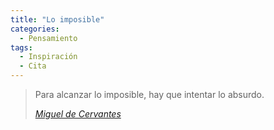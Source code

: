 ```yaml
---
title: "Lo imposible"
categories:
  - Pensamiento
tags:
  - Inspiración
  - Cita
---
```


> Para alcanzar lo imposible, hay que intentar lo absurdo.
> 
> <cite><a href="https://www.brainyquote.com/quotes/miguel_de_cervantes_161973?src=t_impossible">Miguel de Cervantes</a></cite>
